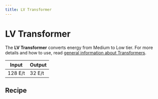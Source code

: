 ```yaml
---
title: LV Transformer
---
```


# LV Transformer

<ItemImage file="lv_transformer" alt="LV Transformer" size="200" />

The **LV Transformer** converts energy from Medium to Low tier. For more details and how to use, read [general information about Transformers](/energy/transformers).

| Input   | Output |
|---------|--------|
| 128 E/t | 32 E/t |

## Recipe

<CraftingTable recipe="input minecraft:wood_planks techreborn:insulated_copper_cable minecraft:wood_planks input techreborn:copper_ingot techreborn:copper_ingot techreborn:copper_ingot input minecraft:wood_planks minecraft:wood_planks minecraft:wood_planks output techreborn:lv_transformer"/>